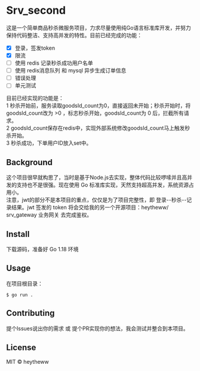 # Srv_second
这是一个简单商品秒杀微服务项目，力求尽量使用纯Go语言标准库开发，并努力保持代码整洁、支持高并发的特性。目前已经完成的功能：
- [x] 登录，签发token
- [x] 限流
- [ ] 使用 redis 记录秒杀成功用户名单
- [ ] 使用 redis消息队列 和 mysql 异步生成订单信息
- [ ] 错误处理
- [ ] 单元测试

目前已经实现的功能是：  
1 秒杀开始前，服务读取goodsId_count为0，直接返回未开始；秒杀开始时，将goodsId_count改为 >0 ，标志秒杀开始，goodsId_count为 0 后，拦截所有请求。  
2 goodsId_count保存在redis中，实现外部系统修改goodsId_count马上触发秒杀开始。  
3 秒杀成功，下单用户ID放入set中。


## Background
这个项目很早就构思了，当时是基于Node.js去实现，整体代码比较啰嗦并且高并发的支持也不是很强。现在使用 Go 标准库实现，天然支持超高并发，系统资源占用小。  
注意，jwt的部分不是本项目的重点，仅仅是为了项目完整性，即 登录--秒杀--记录结果。jwt 签发的 token 将会交给我的另一个开源项目：heytheww/
srv_gateway 业务网关 去完成鉴权。


## Install
下载源码，准备好 Go 1.18 环境

## Usage
在项目根目录：
```
$ go run .
```

## Contributing
提个Issues说出你的需求 或 提个PR实现你的想法，我会测试并整合到本项目。

## License
MIT © heytheww